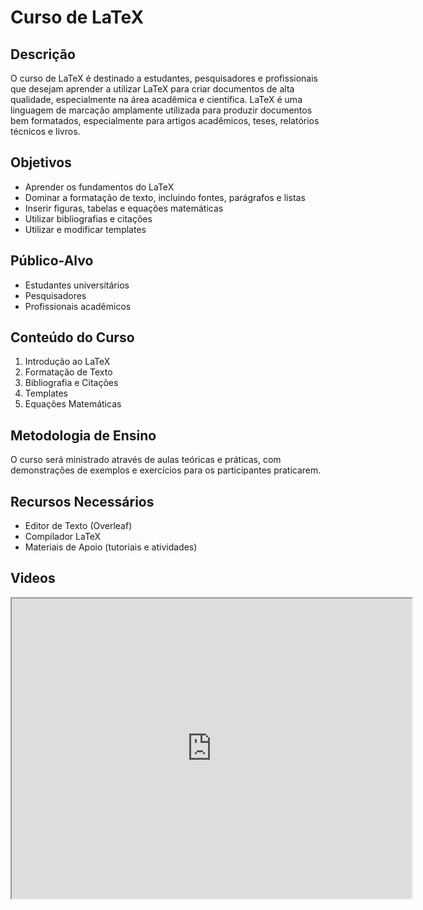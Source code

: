 # Curso de LaTeX

## Descrição
O curso de LaTeX é destinado a estudantes, pesquisadores e profissionais que desejam aprender a utilizar LaTeX para criar documentos de alta qualidade, especialmente na área acadêmica e científica. LaTeX é uma linguagem de marcação amplamente utilizada para produzir documentos bem formatados, especialmente para artigos acadêmicos, teses, relatórios técnicos e livros.

## Objetivos
- Aprender os fundamentos do LaTeX
- Dominar a formatação de texto, incluindo fontes, parágrafos e listas
- Inserir figuras, tabelas e equações matemáticas
- Utilizar bibliografias e citações
- Utilizar e modificar templates

## Público-Alvo
- Estudantes universitários
- Pesquisadores
- Profissionais acadêmicos

## Conteúdo do Curso
1. Introdução ao LaTeX
2. Formatação de Texto
3. Bibliografia e Citações
4. Templates
5. Equações Matemáticas

## Metodologia de Ensino
O curso será ministrado através de aulas teóricas e práticas, com demonstrações de exemplos e exercícios para os participantes praticarem.

## Recursos Necessários
- Editor de Texto (Overleaf)
- Compilador LaTeX 
- Materiais de Apoio (tutoriais e atividades)

## Videos

<iframe src="https://drive.google.com/file/d/16c0XnnUPBTcVmBfbcMYavN0s1EgDblSN/view" width="640" height="480"></iframe>



